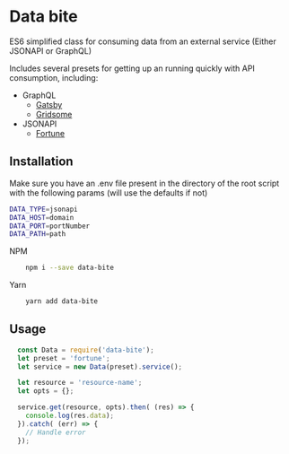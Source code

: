 # Data bite
ES6 simplified class for consuming data from an external service (Either JSONAPI or GraphQL)

Includes several presets for getting up an running quickly with API consumption, including:

- GraphQL
  - [Gatsby](https://www.gatsbyjs.org/)
  - [Gridsome](https://gridsome.org/)
- JSONAPI
  - [Fortune](http://fortune.js.org/)  

## Installation

Make sure you have an .env file present in the directory of the root script with the following params (will use the defaults if not)

```bash
DATA_TYPE=jsonapi
DATA_HOST=domain
DATA_PORT=portNumber
DATA_PATH=path
```

NPM
```bash
    npm i --save data-bite
```

Yarn
```bash
    yarn add data-bite
```

## Usage
```js
  const Data = require('data-bite');
  let preset = 'fortune';
  let service = new Data(preset).service();

  let resource = 'resource-name';
  let opts = {};

  service.get(resource, opts).then( (res) => {
    console.log(res.data);
  }).catch( (err) => {
    // Handle error
  });
```
